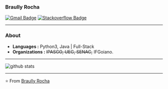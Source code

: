### Braully Rocha

[![Gmail Badge](https://img.shields.io/badge/-braully@gmail.com-c14438?style=flat-square&logo=Gmail&logoColor=white&link=mailto:braully@gmail.com)](mailto:braully@gmail.com) [![Stackoverflow Badge](https://img.shields.io/badge/Stackoverflow-Braully_Rocha-blue?style=flat-square&logo=stackoverflow&logoColor=white&link=https://stackoverflow.com/users/835476/braully-rocha)](https://stackoverflow.com/users/835476/braully-rocha)

---------------------------------------------------------------------------------------------------------------------------------------------------------------------------------
### About
-  **Languages :** Python3, Java | Full-Stack 
-  **Organizations :** ~~IPASGO, UEG, SENAC,~~ IFGoiano.

---------------------------------------------------------------------------------------------------------------------------------------------------------------------------------

![github stats](https://github-readme-stats.vercel.app/api?username=braully&show_icons=true)

---------------------------------------------------------------------------------------------------------------------------------------------------------------------------------


⭐️ From [Braully Rocha](https://github.com/braully)

